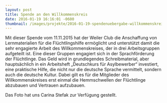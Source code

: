 ```yaml
---
layout: post
title: Spende an den Willkommenskreis
date: 2016-01-19 16:16:01 -0600
thumbnail: /images/projekte/2016-01-19-spendenuebergabe-willkommenskreis.jpg
---
```


Mit dieser Spende vom 11.11.2015 hat der Weiler Club die Anschaffung von Lernmaterialien für die Flüchtlingshilfe ermöglicht und unterstützt damit die sehr engagierte Arbeit des Willkommenskreises, der in drei Arbeitsgruppen aufgeteilt ist. Eine dieser Gruppen engagiert sich  in der Sprachförderung der Flüchtlinge.  Das Geld wird in grundlegendes Schreibmaterial, aber hauptsächlich in ein Arbeitsheft „Deutschkurs für Asylbewerber“ investiert, eine praktische Hilfe, die nicht nur die deutsche Sprache vermittelt, sondern auch die deutsche Kultur.  Dabei gilt es für die Mitglieder des Willkommenskreises erst einmal die Hemmschwellen der Flüchtlinge abzubauen und Vertrauen aufzubauen.

Das  Foto hat uns Carina Stefak zur Verfügung gestellt.